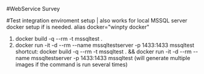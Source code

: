 #WebService Survey

#Test integration enviroment setup | also works for local MSSQL server docker setup if is needed.
alias docker="winpty docker"
1. docker build -q --rm -t mssqltest .
2. docker run -it -d --rm --name mssqltestserver -p 1433:1433 mssqltest
shortcut: docker build -q --rm -t mssqltest . && docker run -it -d --rm --name mssqltestserver -p 1433:1433 mssqltest (will generate multiple images if the command is run several times)